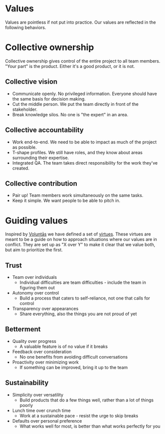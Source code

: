 # Values

Values are pointless if not put into practice. Our values are reflected in the following behaviors.

# Collective ownership
Collective ownership gives control of the entire project to all team members. "Your part" is the product. Either it's a good product, or it is not. 

## Collective vision
- Communicate openly. No privileged information. Everyone should have the same basis for decision making.
- Cut the middle person. We put the team directly in front of the stakeholder.
- Break knowledge silos. No one is "the expert" in an area.

## Collective accountability
- Work end-to-end. We need to be able to impact as much of the project as possible.
- T-shape profiles. We still have roles, and they know about areas surrounding their expertise.
- Integrated QA. The team takes direct responsibility for the work they've created.

## Collective contribution
- Pair up! Team members work simultaneously on the same tasks.
- Keep it simple. We want people to be able to pitch in.

# Guiding values

Inspired by [Voluntās](https://voluntas.com/) we have defined a set of [virtues](https://voluntas.com/our-philosophy/).
These virtues are meant to be a guide on how to approach situations where our values are in conflict.
They are set up as "X over Y" to make it clear that we value both, but aim to prioritize the first.

## Trust
- Team over individuals
  - Individual difficulties are team difficulties - include the team in figuring them out
- Autonomy over control
  - Build a process that caters to self-reliance, not one that calls for control
- Transparency over appearances
  - Share everything, also the things you are not proud of yet

## Betterment
- Quality over progress
  - A valuable feature is of no value if it breaks
- Feedback over consideration
  - No one benefits from avoiding difficult conversations
- Proactivity over minimizing work
  - If something can be improved, bring it up to the team
  
## Sustainability
- Simplicity over versatility
  - Build products that do a few things well, rather than a lot of things poorly
- Lunch time over crunch time
  - Work at a sustainable pace - resist the urge to skip breaks
- Defaults over personal preference
  - What works well for most, is better than what works perfectly for you
